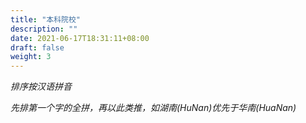 ```yaml
---
title: "本科院校"
description: ""
date: 2021-06-17T18:31:11+08:00
draft: false
weight: 3
---
```


*排序按汉语拼音*

*先排第一个字的全拼，再以此类推，如湖南(HuNan)优先于华南(HuaNan)*
